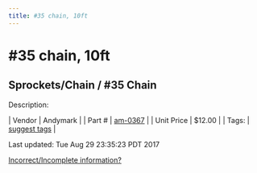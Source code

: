 ```yaml
---
title: #35 chain, 10ft
---
```


# #35 chain, 10ft
## Sprockets/Chain / #35 Chain
Description: 	 

| Vendor | Andymark | 
| Part # | [am-0367](http://www.andymark.com/product-p/am-0367.htm) | 
| Unit Price | $12.00 | 
| Tags: | [suggest tags](https://docs.google.com/forms/d/e/1FAIpQLSeWyY8v3RgOty-MyWmh9U0iivNYN_molChYyS-0U-o-kOAv_g/viewform) | 

Last updated: Tue Aug 29 23:35:23 PDT 2017

 [Incorrect/Incomplete information?](https://docs.google.com/forms/d/e/1FAIpQLSeWyY8v3RgOty-MyWmh9U0iivNYN_molChYyS-0U-o-kOAv_g/viewform)